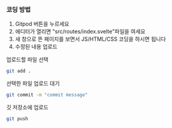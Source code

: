 ### 코딩 방법
1. Gitpod 버튼을 누르세요
2. 에디터가 열리면 "src/routes/index.svelte"파일을 여세요
3. 새 창으로 뜬 페이지를 보면서 JS/HTML/CSS 코딩을 하시면 됩니다
4. 수정된 내용 업로드

업로드할 파일 선택
```bash
git add .
```
선택한 파일 업로드 대기
```bash
git commit -m "commit message"
```
깃 저장소에 업로드
```bash
git push
```
